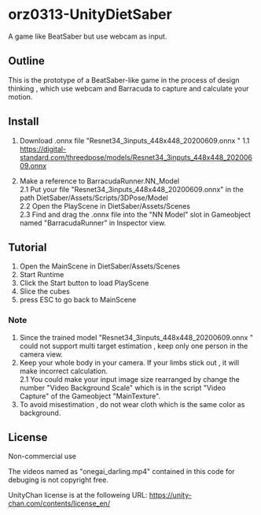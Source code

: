 # orz0313-UnityDietSaber
A game like BeatSaber but use webcam as input.

## Outline
This is the prototype of a BeatSaber-like game in the process of design thinking , which use webcam and Barracuda to capture and calculate your motion.

## Install

1. Download .onnx file "Resnet34_3inputs_448x448_20200609.onnx "
1.1 https://digital-standard.com/threedpose/models/Resnet34_3inputs_448x448_20200609.onnx

2. Make a reference to BarracudaRunner.NN_Model</br>
2.1 Put your file "Resnet34_3inputs_448x448_20200609.onnx" in the path DietSaber/Assets/Scripts/3DPose/Model</br>
2.2 Open the PlayScene in DietSaber/Assets/Scenes</br>
2.3 Find and drag the .onnx file into the "NN Model" slot in Gameobject named "BarracudaRunner" in Inspector view.</br>

## Tutorial

1. Open the MainScene in DietSaber/Assets/Scenes
2. Start Runtime
3. Click the Start button to load PlayScene
4. Slice the cubes
5. press ESC to go back to MainScene

### Note
1. Since the trained model "Resnet34_3inputs_448x448_20200609.onnx " could not support multi target estimation , keep only one person in the camera view.</br>
2. Keep your whole body in your camera. If your limbs stick out , it will make incorrect calculation.</br>
2.1 You could make your input image size rearranged by change the number "Video Background Scale" which is in the script "Video Capture" of the Gameobject "MainTexture".</br>
3. To avoid misestimation , do not wear cloth which is the same color as background.</br>

## License
Non-commercial use

The videos named as "onegai_darling.mp4" contained in this code for debuging is not copyright free.

UnityChan license is at the followeing URL:
https://unity-chan.com/contents/license_en/
